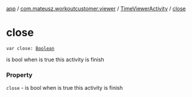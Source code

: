 [app](../../index.md) / [com.mateusz.workoutcustomer.viewer](../index.md) / [TimeViewerActivity](index.md) / [close](./close.md)

# close

`var close: `[`Boolean`](https://kotlinlang.org/api/latest/jvm/stdlib/kotlin/-boolean/index.html)

is bool when is true this activity is finish

### Property

`close` - is bool when is true this activity is finish